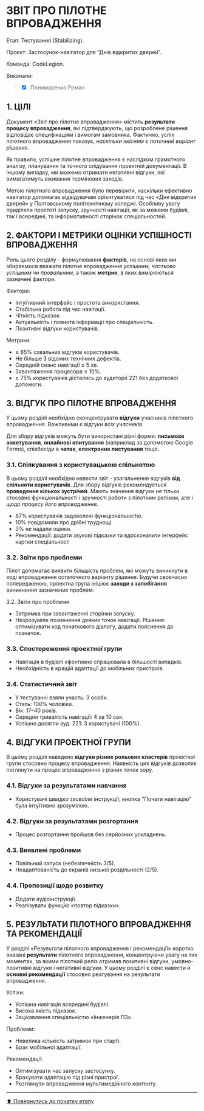 # ЗВІТ ПРО ПІЛОТНЕ ВПРОВАДЖЕННЯ

  Етап: Тестування (Stabilizing).
   
  Проєкт: Застосунок-навігатор для “Днів відкритих дверей”.
   
  Команда: CodeLegion.

Виконали:
>- [x] Пономаренко Роман

## **1. ЦІЛІ**

Документ «Звіт про пілотне впровадження» містить **результати процесу впровадження**, які підтверджують, що розроблене рішення відповідає специфікаціям і вимогам замовника. Фактично, успіх пілотного впровадження показує, *наскільки якісним є поточний варіант рішення*. 

Як правило, успішне пілотне впровадження є наслідком грамотного аналізу, планування та точного слідування проектній документації. В іншому випадку, ми можемо отримати негативні відгуки, які вимагатимуть вживання термінових заходів.

Метою пілотного впровадження було перевірити, наскільки ефективно навігатор допомагає відвідувачам орієнтуватися під час «Дня відкритих дверей» у Полтавському політехнічному коледжі. Особливу увагу приділяли простоті запуску, зручності навігації, як за межами будівлі, так і всередині, та інформативності сторінок спеціальностей.

## **2. ФАКТОРИ І МЕТРИКИ ОЦІНКИ УСПІШНОСТІ ВПРОВАДЖЕННЯ**

Роль цього розділу - формулювання **факторів**, на основі яких ми збираємося вважати пілотне впровадження *успішним, частково успішним чи провальним*, а також **метрик**, в яких вимірюються зазначені фактори.

Фактори:
- Інтуїтивний інтерфейс і простота використання.
- Стабільна робота під час навігації.
- Чіткість підказок.
- Актуальність і повнота інформації про спеціальність.
- Позитивні відгуки користувачів.

Метрики:
- ≥ 85% схвальних відгуків користувачів.
- Не більше 3 відомих технічних дефектів.
- Середній сеанс навігації ≤ 5 хв.
- Завантаження процесора ≤ 10%.
- ≥ 75% користувачів дістались до аудиторії 221 без додаткової допомоги.


## **3. ВІДГУК ПРО ПІЛОТНЕ ВПРОВАДЖЕННЯ**

У цьому розділі необхідно сконцентрувати **відгуки** учасників пілотного впровадження. Важливими є відгуки *всіх учасників*. 

Для збору відгуків можуть бути використані різні форми: **письмове анкетування**, **онлайнові опитування** (наприклад за допомогою Google Forms), співбесіди в **чатах**, **електронне листування** тощо. 

### **3.1. Спілкування з користувацькою спільнотою**

В цьому  розділі необхідно навести звіт - узагальнення відгуків **від спільноти користувачів**. 
Для збору відгуків рекомендується **проведення кількох зустрічей**. Мають значення відгуки не тільки стосовно функціональності і зручності роботи з пілотним релізом, але і щодо *процесу його впровадження*.

- 87% користувачів задоволені функціональністю.
- 10% повідомили про дрібні труднощі.
- 3% не надали оцінки.
- Рекомендації: додати звукові підказки та вдосконалити інтерфейс картки спеціальност

### **3.2. Звіти про проблеми**

Пілот допомагає виявити більшість проблем, які можуть виникнути в ході впровадження остаточного варіанту рішення. Будучи своєчасно попередженою, проектна група ініціює **заходи з запобігання** виникнення зазначених проблем. 

3.2. Звіти про проблеми
- Затримка при завантаженні сторінки запуску.
- Незрозуміле позначення деяких точок навігації.
 Рішення: оптимізувати код початкового діалогу, додати пояснення до позначок.

### **3.3. Спостереження проектної групи**

- Навігація в будівлі ефективно спрацювала в більшості випадків.
- Необхідність в кращій адаптації до мобільних пристроїв.
### **3.4. Статистичний звіт** 

- У тестуванні взяли участь: 3 особи.
- Стать: 100% чоловіки.
- Вік: 17–40 років.
- Середня тривалість навігації: 4 хв 10 сек.
- Успішно досягли ауд. 221: 3 користувачі (100%).

## **4. ВІДГУКИ ПРОЕКТНОЇ ГРУПИ**
В цьому розділі наведено **відгуки різних рольових кластерів** проектної групи стосовно процесу впровадження. Наявність цих відгуків дозволяє поглянути на процес впровадження з різних точок зору.

### **4.1. Відгуки за результатами навчання**
- Користувачі швидко засвоїли інструкції; кнопка "Почати навігацію" була інтуїтивно зрозумілою.

### **4.2. Відгуки за результатами розгортання**
- Процес розгортання пройшов без серйозних ускладнень.

### **4.3. Виявлені проблеми**
- Повільний запуск (небезпечність 3/5).
- Неадаптованість до екранів низької роздільності (2/5).

### **4.4. Пропозиції щодо розвитку**
- Додати аудіоінструкції.
- Реалізувати функцію «повтор підказки».
## **5. РЕЗУЛЬТАТИ ПІЛОТНОГО ВПРОВАДЖЕННЯ ТА РЕКОМЕНДАЦІЇ**

У розділі «Результати пілотного впровадження і рекомендації»  коротко вказані **результати** пілотного впровадження, концентруючи увагу на тих моментах, за якими пілотний реліз отримав позитивні відгуки, умовно-позитивні відгуки і негативні відгуки. У цьому розділі є сенс навести й **основні рекомендації** стосовно реагування на результати впровадження.

Успіхи:

- Успішна навігація всередині будівлі.
- Висока якість підказок.
- Зацікавлення спеціальністю «Інженерія ПЗ».

Проблеми:

- Невелика кількість затримок при старті.
- Брак мобільної адаптації.

Рекомендації:

- Оптимізувати час запуску застосунку.
- Врахувати адаптацію під різні пристрої.
- Розглянути впровадження мультимедійного контенту.


---
[:arrow_up: Повернутись до початку етапу](/docs/4.Stabilizing/README.md)
